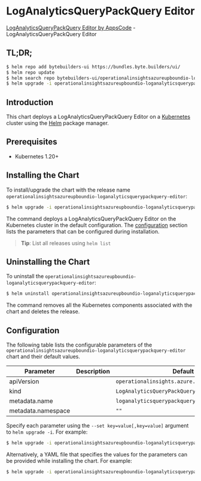 # LogAnalyticsQueryPackQuery Editor

[LogAnalyticsQueryPackQuery Editor by AppsCode](https://byte.builders) - LogAnalyticsQueryPackQuery Editor

## TL;DR;

```bash
$ helm repo add bytebuilders-ui https://bundles.byte.builders/ui/
$ helm repo update
$ helm search repo bytebuilders-ui/operationalinsightsazureupboundio-loganalyticsquerypackquery-editor --version=v0.4.18
$ helm upgrade -i operationalinsightsazureupboundio-loganalyticsquerypackquery-editor bytebuilders-ui/operationalinsightsazureupboundio-loganalyticsquerypackquery-editor -n default --create-namespace --version=v0.4.18
```

## Introduction

This chart deploys a LogAnalyticsQueryPackQuery Editor on a [Kubernetes](http://kubernetes.io) cluster using the [Helm](https://helm.sh) package manager.

## Prerequisites

- Kubernetes 1.20+

## Installing the Chart

To install/upgrade the chart with the release name `operationalinsightsazureupboundio-loganalyticsquerypackquery-editor`:

```bash
$ helm upgrade -i operationalinsightsazureupboundio-loganalyticsquerypackquery-editor bytebuilders-ui/operationalinsightsazureupboundio-loganalyticsquerypackquery-editor -n default --create-namespace --version=v0.4.18
```

The command deploys a LogAnalyticsQueryPackQuery Editor on the Kubernetes cluster in the default configuration. The [configuration](#configuration) section lists the parameters that can be configured during installation.

> **Tip**: List all releases using `helm list`

## Uninstalling the Chart

To uninstall the `operationalinsightsazureupboundio-loganalyticsquerypackquery-editor`:

```bash
$ helm uninstall operationalinsightsazureupboundio-loganalyticsquerypackquery-editor -n default
```

The command removes all the Kubernetes components associated with the chart and deletes the release.

## Configuration

The following table lists the configurable parameters of the `operationalinsightsazureupboundio-loganalyticsquerypackquery-editor` chart and their default values.

|     Parameter      | Description |                          Default                          |
|--------------------|-------------|-----------------------------------------------------------|
| apiVersion         |             | <code>operationalinsights.azure.upbound.io/v1beta1</code> |
| kind               |             | <code>LogAnalyticsQueryPackQuery</code>                   |
| metadata.name      |             | <code>loganalyticsquerypackquery</code>                   |
| metadata.namespace |             | <code>""</code>                                           |


Specify each parameter using the `--set key=value[,key=value]` argument to `helm upgrade -i`. For example:

```bash
$ helm upgrade -i operationalinsightsazureupboundio-loganalyticsquerypackquery-editor bytebuilders-ui/operationalinsightsazureupboundio-loganalyticsquerypackquery-editor -n default --create-namespace --version=v0.4.18 --set apiVersion=operationalinsights.azure.upbound.io/v1beta1
```

Alternatively, a YAML file that specifies the values for the parameters can be provided while
installing the chart. For example:

```bash
$ helm upgrade -i operationalinsightsazureupboundio-loganalyticsquerypackquery-editor bytebuilders-ui/operationalinsightsazureupboundio-loganalyticsquerypackquery-editor -n default --create-namespace --version=v0.4.18 --values values.yaml
```
